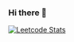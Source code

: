 ### Hi there 👋

[![Leetcode Stats](https://leetcard.jacoblin.cool/JacobLinCool)](https://leetcode.com/chenyuyu0515)

